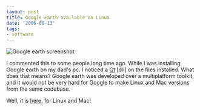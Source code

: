 ```yaml
---
layout: post
title: Google Earth available on Linux
date: '2006-06-13'
tags:
- software
---
```


![Google earth screenshot][4]

I commented this to some people long time ago. While I was installing Google earth on my dad's pc. I noticed a [Qt][1] [dll] on the files installed. What does that means? Google earth was developed over a multiplatform toolkit, and it would not be very hard for Google to make Linux and Mac versions from the same codebase.

Well, it is [here][3], for Linux and Mac!

[1]: http://en.wikipedia.org/wiki/Qt_%28toolkit%29  
 [2]: http://en.wikipedia.org/wiki/Dynamically_linked_library  
 [3]: http://earth.google.com/download-earth.html  
 [4]: http://earth.google.com/images/download4.jpg

